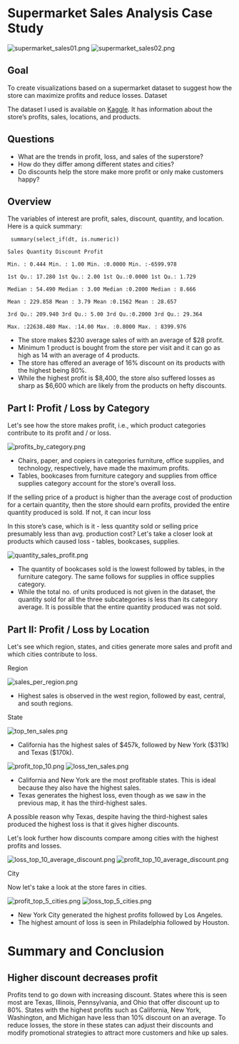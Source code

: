 # Supermarket Sales Analysis Case Study

![supermarket_sales01.png](assets/images/supermarket_sales01.png)
![supermarket_sales02.png](assets/images/supermarket_sales02.png)

## Goal

To create visualizations based on a supermarket dataset to suggest how the store can maximize profits and reduce losses.
Dataset 

The dataset I used is available on <a href="https://www.kaggle.com/datasets/bravehart101/sample-supermarket-dataset">Kaggle</a>. It has information about the store’s profits, sales, locations, and products. 

## Questions

<ul>
    <li>What are the trends in profit, loss, and sales of the superstore?</li>
    <li>How do they differ among different states and cities?</li>
    <li>Do discounts help the store make more profit or only make customers happy?</li>
</ul>

## Overview

The variables of interest are profit, sales, discount, quantity, and location. Here is a quick summary:

<code> summary(select_if(dt, is.numeric))   
Sales                Quantity        Discount           Profit           
Min.   :    0.444    Min.   : 1.00    Min.   :0.0000    Min.   :-6599.978    
1st Qu.:   17.280    1st Qu.: 2.00    1st Qu.:0.0000    1st Qu.:    1.729    
Median :   54.490    Median : 3.00    Median :0.2000    Median :    8.666    
Mean   :  229.858    Mean   : 3.79    Mean   :0.1562    Mean   :   28.657    
3rd Qu.:  209.940    3rd Qu.: 5.00    3rd Qu.:0.2000    3rd Qu.:   29.364    
Max.   :22638.480    Max.   :14.00    Max.   :0.8000    Max.   : 8399.976 </code>

<ul>
  <li> The store makes $230 average sales of  with an average of $28 profit. </li>
  <li> Minimum 1 product is bought from the store per visit and it can go as high as 14 with an average of 4 products. </li>
  <li> The store has offered an average of 16% discount on its products with the highest being 80%. </li>
  <li> While the highest profit is $8,400, the store also suffered losses as sharp as $6,600 which are likely from the products on hefty discounts. </li>
</ul>

## Part I: Profit / Loss by Category

Let's see how the store makes profit, i.e., which product categories contribute to its profit and / or loss.

![profits_by_category.png](assets/images/profits_by_category.png)


 <ul>
  <li> Chairs, paper, and copiers in categories furniture, office supplies, and technology, respectively, have made the maximum profits. </li>
  <li> Tables, bookcases from furniture category and supplies from office supplies category account for the store's overall loss. </li>
 </ul> 

If the selling price of a product is higher than the average cost of production for a certain quantity, then the store should earn profits, provided the entire quantity produced is sold. If not, it can incur loss

In this store’s case, which is it - less quantity sold or selling price presumably less than avg. production cost? Let's take a closer look at products which caused loss - tables, bookcases, supplies.

![quantity_sales_profit.png](assets/images/quantity_sales_profit.png)

 <ul>
  <li> The quantity of bookcases sold is the lowest followed by tables, in the furniture category. The same follows for supplies in office supplies category. </li>
  <li> While the total no. of units produced is not given in the dataset, the quantity sold for all the three subcategories is less than its category average. It is possible that the entire quantity produced was not sold. </li>
 </ul>

## Part II: Profit / Loss by Location

Let's see which region, states, and cities generate more sales and profit and which cities contribute to loss. 

Region

![sales_per_region.png](assets/images/sales_per_region.png)

<ul>
  <li> Highest sales is observed in the west region, followed by east, central, and south regions. </li>
</ul>  

State

![top_ten_sales.png](assets/images/top_ten_sales.png)

<ul>
  <li> California has the highest sales of $457k, followed by New York ($311k) and Texas ($170k). </li>
</ul>

![profit_top_10.png](assets/images/profit_top_10.png)
![loss_ten_sales.png](assets/images/loss_top_10.png)
<ul>
  <li> California and New York are the most profitable states. This is ideal because they also have the highest sales. </li>
  <li> Texas generates the highest loss, even though as we saw in the previous map, it has the third-highest sales. </li>
</ul>

A possible reason why Texas, despite having the third-highest sales produced the highest loss is that it gives higher discounts.

Let's look further how discounts compare among cities with the highest profits and losses.

![loss_top_10_average_discount.png](assets/images/loss_top_10_average_discount.png)
![profit_top_10_average_discount.png](assets/images/profit_top_10_average_discount.png)

City

Now let's take a look at the store fares in cities.

![profit_top_5_cities.png](assets/images/profit_top_5_cities.png)
![loss_top_5_cities.png](assets/images/loss_top_5_cities.png)

<ul>
  <li> New York City generated the highest profits followed by Los Angeles. </li>
  <li> The highest amount of loss is seen in Philadelphia followed by Houston. </li>
</ul>


# Summary and Conclusion

## Higher discount decreases profit

Profits tend to go down with increasing discount. States where this is seen most are Texas, Illinois, Pennsylvania, and Ohio that offer discount up to 80%.  States with the highest profits such as California, New York, Washington, and Michigan have less than 10% discount on an average. To reduce losses, the store in these states can adjust their discounts and modify promotional strategies to attract more customers and hike up sales.
